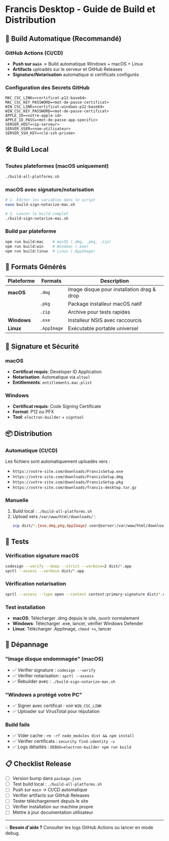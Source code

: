 # Francis Desktop - Guide de Build et Distribution

## 🚀 Build Automatique (Recommandé)

### GitHub Actions (CI/CD)
- **Push sur `main`** → Build automatique Windows + macOS + Linux
- **Artifacts** uploadés sur le serveur et GitHub Releases
- **Signature/Notarisation** automatique si certificats configurés

### Configuration des Secrets GitHub
```
MAC_CSC_LINK=<certificat-p12-base64>
MAC_CSC_KEY_PASSWORD=<mot-de-passe-certificat>
WIN_CSC_LINK=<certificat-windows-p12-base64>
WIN_CSC_KEY_PASSWORD=<mot-de-passe-certificat>
APPLE_ID=<votre-apple-id>
APPLE_ID_PASS=<mot-de-passe-app-specific>
SERVER_HOST=<ip-serveur>
SERVER_USER=<nom-utilisateur>
SERVER_SSH_KEY=<clé-ssh-privée>
```

## 🛠️ Build Local

### Toutes plateformes (macOS uniquement)
```bash
./build-all-platforms.sh
```

### macOS avec signature/notarisation
```bash
# 1. Éditer les variables dans le script
nano build-sign-notarize-mac.sh

# 2. Lancer le build complet
./build-sign-notarize-mac.sh
```

### Build par plateforme
```bash
npm run build:mac    # macOS (.dmg, .pkg, .zip)
npm run build:win    # Windows (.exe)
npm run build:linux  # Linux (.AppImage)
```

## 📱 Formats Générés

| Plateforme | Formats | Description |
|------------|---------|-------------|
| **macOS** | `.dmg` | Image disque pour installation drag & drop |
| | `.pkg` | Package installeur macOS natif |
| | `.zip` | Archive pour tests rapides |
| **Windows** | `.exe` | Installeur NSIS avec raccourcis |
| **Linux** | `.AppImage` | Exécutable portable universel |

## 🔐 Signature et Sécurité

### macOS
- **Certificat requis**: Developer ID Application
- **Notarisation**: Automatique via `altool`
- **Entitlements**: `entitlements.mac.plist`

### Windows
- **Certificat requis**: Code Signing Certificate
- **Format**: P12 ou PFX
- **Tool**: `electron-builder` + `signtool`

## 📦 Distribution

### Automatique (CI/CD)
Les fichiers sont automatiquement uploadés vers :
- `https://votre-site.com/downloads/FrancisSetup.exe`
- `https://votre-site.com/downloads/FrancisSetup.dmg`
- `https://votre-site.com/downloads/FrancisSetup.pkg`
- `https://votre-site.com/downloads/francis-desktop.tar.gz`

### Manuelle
1. Build local : `./build-all-platforms.sh`
2. Upload vers `/var/www/html/downloads/` :
   ```bash
   scp dist/*.{exe,dmg,pkg,AppImage} user@server:/var/www/html/downloads/
   ```

## 🧪 Tests

### Vérification signature macOS
```bash
codesign --verify --deep --strict --verbose=2 dist/*.app
spctl --assess --verbose dist/*.app
```

### Vérification notarisation
```bash
spctl --assess --type open --context context:primary-signature dist/*.dmg
```

### Test installation
- **macOS**: Télécharger .dmg depuis le site, ouvrir normalement
- **Windows**: Télécharger .exe, lancer, vérifier Windows Defender
- **Linux**: Télécharger .AppImage, `chmod +x`, lancer

## 🔧 Dépannage

### "Image disque endommagée" (macOS)
- ✅ Vérifier signature : `codesign --verify`
- ✅ Vérifier notarisation : `spctl --assess`
- ✅ Rebuilder avec : `./build-sign-notarize-mac.sh`

### "Windows a protégé votre PC"
- ✅ Signer avec certificat : voir `WIN_CSC_LINK`
- ✅ Uploader sur VirusTotal pour réputation

### Build fails
- ✅ Vider cache : `rm -rf node_modules dist && npm install`
- ✅ Vérifier certificats : `security find-identity -v`
- ✅ Logs détaillés : `DEBUG=electron-builder npm run build`

## 📋 Checklist Release

- [ ] Version bump dans `package.json`
- [ ] Test build local : `./build-all-platforms.sh`
- [ ] Push sur `main` → CI/CD automatique
- [ ] Vérifier artifacts sur GitHub Releases
- [ ] Tester téléchargement depuis le site
- [ ] Vérifier installation sur machine propre
- [ ] Mettre à jour documentation utilisateur

---

💡 **Besoin d'aide ?** Consulter les logs GitHub Actions ou lancer en mode debug.
